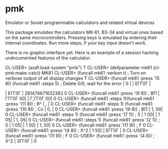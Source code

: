 # pmk
Emulator or Soviet programmable calculators and related virtual devices

This package emulates the calculators MK-61, B3-34 and virtual ones based on the same microcontrollers. Pressing keys is emulated by entering their internal coordinates. Run more steps, if your key input doesn't work.

There is no graphic interface yet. Here is an example of a session hacking undocumented features of the calculator:

CL-USER\> (asdf:load-system "pmk")
T
CL-USER\> (defparameter mk61 (cl-pmk:make-calc))
MK61
CL-USER> (funcall mk61 :verbon t) ; Turn on verbose output of all display changes
T
CL-USER> (funcall mk61 :press '(5 8)) (funcall mk61 :steps 5) ; Delete 0/0, wait for the error
| 0          |
| EГГ0Г      |

| EГГ0Г      |
281474671632383
0
CL-USER> (funcall mk61 :press '(9 8)) ; ВП
| ГГГ0Г    00|
| Г,ГГ0Г    00|
0
CL-USER> (funcall mk61 :steps 1)(funcall mk61 :press '(11 8)) ; В^
|  ,          |
0
CL-USER> (funcall mk61 :steps 1) (funcall mk61 :press '(10 8)) ; Cx
| 0,          |
0
CL-USER> (funcall mk61 :press '(9 8)) ; ВП
| 1,        00|
0
CL-USER> (funcall mk61 :steps 1) (funcall mk61 :press '(7 1)) ; 5
| 1        00|
| 1        05|
| 1,        05|
0
CL-USER> (funcall mk61 :steps 1) (funcall mk61 :press '(2 1)) ; 0
| 1        05|
| 1        50|
| 1,        50|
0
CL-USER> (funcall mk61 :press '(11 9)) ; F
0
CL-USER> (funcall mk61 :press '(4 8)) ; X^2
| 1        50|
| EГГ0Г      |
0
CL-USER> (funcall mk61 :press '(11 9)) ; F
0
CL-USER> (funcall mk61 :press '(4 8)) ; X^2
| 3ГГ0Г      |
0
